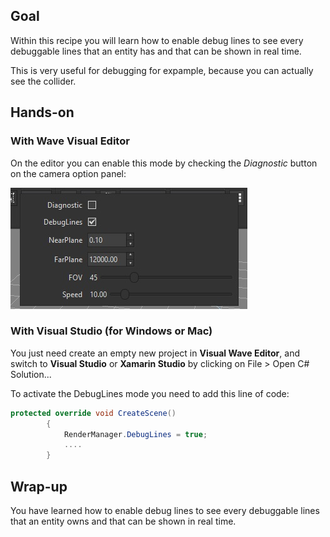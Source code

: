 ## Goal

Within this recipe you will learn how to enable debug lines to see every debuggable lines that an entity has and that can be shown in real time.

This is very useful for debugging for expample, because you can actually see the collider.

## Hands-on

### With Wave Visual Editor

On the editor you can enable this mode by checking the *Diagnostic* button on the camera option panel:

![](images/DebugLineMode/DebugLineMode.jpg)

### With Visual Studio (for Windows or Mac)

You just need create an empty new project in **Visual Wave Editor**, and switch to **Visual Studio** or **Xamarin Studio** by clicking on File > Open C# Solution...

To activate the DebugLines mode you need to add this line of code:

```C#
protected override void CreateScene()
        {
            RenderManager.DebugLines = true;
            ....
        }   
```

## Wrap-up

You have learned how to enable debug lines to see every debuggable lines that an entity owns and that can be shown in real time.
